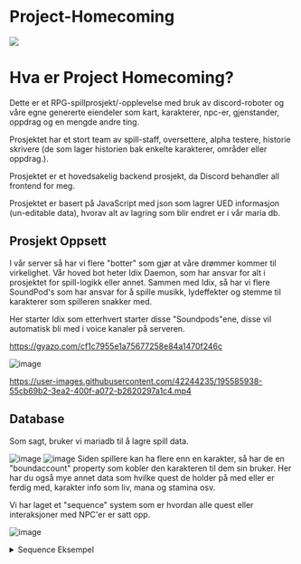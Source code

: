 # Project-Homecoming

![](https://cdn.discordapp.com/attachments/821492326626099253/1030073972202668042/project-1.gif)

Hva er Project Homecoming?
=============

Dette er et RPG-spillprosjekt/-opplevelse med bruk av discord-roboter og våre egne genererte eiendeler som kart, karakterer, npc-er, gjenstander, oppdrag og en mengde andre ting.

Prosjektet har et stort team av spill-staff, oversettere, alpha testere, historie skrivere (de som lager historien bak enkelte karakterer, områder eller oppdrag.).

Prosjektet er et hovedsakelig backend prosjekt, da Discord behandler all frontend for meg.

Prosjektet er basert på JavaScript med json som lagrer UED informasjon (un-editable data), hvorav alt av lagring som blir endret er i vår maria db.

Prosjekt Oppsett
-------------

I vår server så har vi flere "botter" som gjør at våre drømmer kommer til virkelighet.
Vår hoved bot heter Idix Daemon, som har ansvar for alt i prosjektet for spill-logikk eller annet. Sammen med Idix, så har vi flere SoundPod's som har ansvar for å spille musikk, lydeffekter og stemme til karakterer som spilleren snakker med.

Her starter Idix som etterhvert starter disse "Soundpods"ene, disse vil automatisk bli med i voice kanaler på serveren.

https://gyazo.com/cf1c7955e1a75677258e84a1470f246c

![image](https://user-images.githubusercontent.com/42244235/195585550-a5ee1d80-d1cf-4f46-ab71-b4069e56293b.png)

https://user-images.githubusercontent.com/42244235/195585938-55cb69b2-3ea2-400f-a072-b2620297a1c4.mp4

Database
-------------

Som sagt, bruker vi mariadb til å lagre spill data.

![image](https://user-images.githubusercontent.com/42244235/195586468-d070164c-ac16-4fcd-bf2a-c1baac7ad625.png)
![image](https://user-images.githubusercontent.com/42244235/195586528-e9715c57-4618-4291-a104-8182c5deb175.png)
Siden spillere kan ha flere enn en karakter, så har de en "boundaccount" property som kobler den karakteren til dem sin bruker.
Her har du også mye annet data som hvilke quest de holder på med eller er ferdig med, karakter info som liv, mana og stamina osv.

Vi har laget et "sequence" system som er hvordan alle quest eller interaksjoner med NPC'er er satt opp.

![image](https://user-images.githubusercontent.com/42244235/195586879-e0c42603-3012-496e-8bea-fe33bcae3943.png)

<details>
  <summary>Sequence Eksempel</summary>
  <p>
    ```json
    [
   {
      "type":"storytellersend",
      "message":"INTRO_1",
      "autoTranslate":true
   },
   {
      "type":"storytellersend",
      "message":"INTRO_2",
      "autoTranslate":true
   },
   {
      "type":"storytellersend",
      "message":"INTRO_3",
      "autoTranslate":true
   },
   {
      "type":"npcsendmessage",
      "npcid":1,
      "message":"INTRO_4",
      "autoTranslate":true
   },
   {
      "type":"charsendmessage",
      "message":"INTRO_5_%playerclass",
      "autoTranslate":true
   },
   {
      "type":"storytellersend",
      "message":"INTRO_6",
      "autoTranslate":true
   },
   {
      "type":"npcsendmessage",
      "npcid":1,
      "message":"INTRO_7_%playerclass",
      "autoTranslate":true,
      "buttonAction":{
         "action":"travel",
         "labelText":"travelButton",
         "buttonStyle":1,
         "action_valueType":"class",
         "action_value":{
            "Hunter":"shemkahora",
            "Warrior":"nathes",
            "Mage":"drandorranas"
         }
      }
   }
]
    ```
  </p>
</details>
